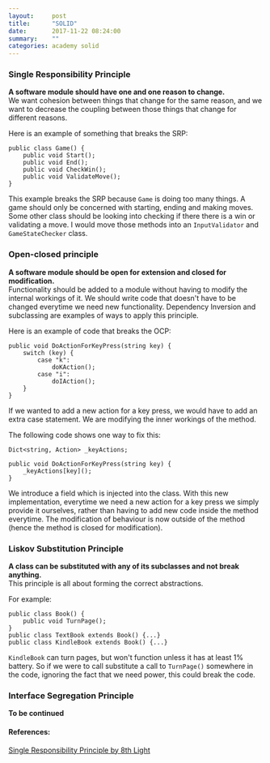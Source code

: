 ```yaml
---
layout:     post
title:      "SOLID"
date:       2017-11-22 08:24:00
summary:    "" 
categories: academy solid
---
```


### Single Responsibility Principle
**A software module should have one and one reason to change.**  
We want cohesion between things that change for the same reason, and we want to decrease the coupling between those things that change for different reasons.  

Here is an example of something that breaks the SRP:
```
public class Game() {
    public void Start();
    public void End();
    public void CheckWin();
    public void ValidateMove();
}
```
This example breaks the SRP because `Game` is doing too many things. A game should only be concerned with starting, ending and making moves.  
Some other class should be looking into checking if there there is a win or validating a move. I would move those methods into an `InputValidator` and `GameStateChecker` class.

### Open-closed principle
**A software module should be open for extension and closed for modification.**  
Functionality should be added to a module without having to modify the internal workings of it. We should write code that doesn't have to be changed everytime we need new functionality. Dependency Inversion and subclassing are examples of ways to apply this principle.  

Here is an example of code that breaks the OCP:  
```
public void DoActionForKeyPress(string key) {
    switch (key) {
        case "k":
            doKAction();
        case "i":
            doIAction();
    }
}
```
If we wanted to add a new action for a key press, we would have to add an extra case statement. We are modifying the inner workings of the method.  

The following code shows one way to fix this:
```
Dict<string, Action> _keyActions;

public void DoActionForKeyPress(string key) {
    _keyActions[key]();
}
```
We introduce a field which is injected into the class. With this new implementation, everytime we need a new action for a key press we simply provide it ourselves, rather than having to add new code inside the method everytime. The modification of behaviour is now outside of the method (hence the method is closed for modification).

### Liskov Substitution Principle
**A class can be substituted with any of its subclasses and not break anything.**  
This principle is all about forming the correct abstractions.  

For example:
```
public class Book() {
    public void TurnPage();
}
public class TextBook extends Book() {...}
public class KindleBook extends Book() {...} 
```
`KindleBook` can turn pages, but won't function unless it has at least 1% battery. So if we were to call substitute a call to `TurnPage()` somewhere in the code, ignoring the fact that we need power, this could break the code.

### Interface Segregation Principle
**To be continued**  

#### References:
[Single Responsibility Principle by 8th Light](https://8thlight.com/blog/uncle-bob/2014/05/08/SingleReponsibilityPrinciple.html)
